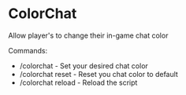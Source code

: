# ColorChat
Allow player's to change their in-game chat color

Commands:
- /colorchat <color> - Set your desired chat color
- /colorchat reset - Reset you chat color to default
- /colorchat reload - Reload the script
